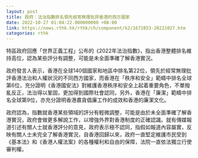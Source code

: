 ```yaml
---
layout: post
title: 政府：法治指數排名領先經常無理批評香港的西方國家
date: 2022-10-27 01:04:22.000000000 +08:00
link: https://news.rthk.hk/rthk/ch/component/k2/1672853-20221027.htm
categories: rthk
---
```


特區政府回應「世界正義工程」公布的《2022年法治指數》，指出香港整體排名維持高位，認為某些評分有調整，可能是未全面準確了解香港實況。

政府發言人表示，香港在全球140個國家和地區中排名第22位，領先於經常無理批評香港法治和人權狀況的不同西方國家，而香港在「秩序和安全」範疇中排名全球第6位，充分證明《香港國安法》對維護香港秩序和安全上起着重要角色，不單撥亂反正，法治得以鞏固，更加得到國際社會認同，另外，香港在「廉潔」範疇中排名全球第9位，亦充分證明香港肅貪倡廉工作的成效和香港的廉潔文化。

政府認為，指數就香港某些領域的評分有輕微調整，可能是由於未全面準確了解香港實況，政府會做更多解說工作，以增強外界對香港制度的正確認識。就有傳媒報道引述有關人士就香港評分的意見，政府表示極不認同，指假如報道內容屬實，反映有關人士未完全了解香港實況，自香港回歸以來，政府一直堅定維護市民受到《基本法》和《香港人權法案》的各種權利和自由的保障，法院一直依法獨立行使審判權。
